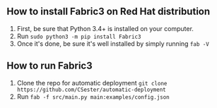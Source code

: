 ## How to install Fabric3 on Red Hat distribution ##

1. First, be sure that Python 3.4+ is installed on your computer.
2. Run ```sudo python3 -m pip install Fabric3```
3. Once it's done, be sure it's well installed by simply running ```fab -V```

## How to run Fabric3 ##

1. Clone the repo for automatic deployment ```git clone https://github.com/CSester/automatic-deployment```
2. Run ```fab -f src/main.py main:examples/config.json```
